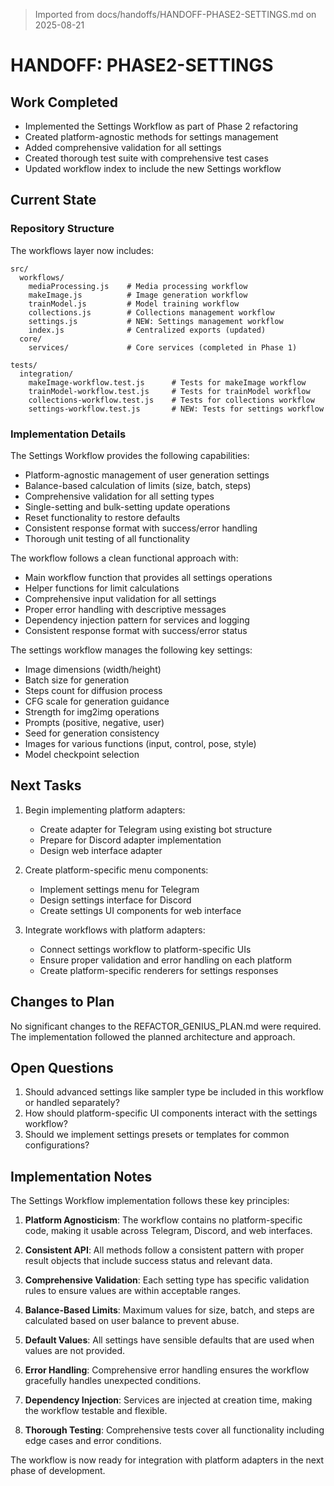 > Imported from docs/handoffs/HANDOFF-PHASE2-SETTINGS.md on 2025-08-21

# HANDOFF: PHASE2-SETTINGS

## Work Completed
- Implemented the Settings Workflow as part of Phase 2 refactoring
- Created platform-agnostic methods for settings management
- Added comprehensive validation for all settings
- Created thorough test suite with comprehensive test cases
- Updated workflow index to include the new Settings workflow

## Current State

### Repository Structure
The workflows layer now includes:

```
src/
  workflows/
    mediaProcessing.js    # Media processing workflow
    makeImage.js          # Image generation workflow
    trainModel.js         # Model training workflow
    collections.js        # Collections management workflow
    settings.js           # NEW: Settings management workflow
    index.js              # Centralized exports (updated)
  core/
    services/             # Core services (completed in Phase 1)

tests/
  integration/
    makeImage-workflow.test.js      # Tests for makeImage workflow
    trainModel-workflow.test.js     # Tests for trainModel workflow
    collections-workflow.test.js    # Tests for collections workflow
    settings-workflow.test.js       # NEW: Tests for settings workflow
```

### Implementation Details

The Settings Workflow provides the following capabilities:
- Platform-agnostic management of user generation settings
- Balance-based calculation of limits (size, batch, steps)
- Comprehensive validation for all setting types
- Single-setting and bulk-setting update operations
- Reset functionality to restore defaults
- Consistent response format with success/error handling
- Thorough unit testing of all functionality

The workflow follows a clean functional approach with:
- Main workflow function that provides all settings operations
- Helper functions for limit calculations
- Comprehensive input validation for all settings
- Proper error handling with descriptive messages
- Dependency injection pattern for services and logging
- Consistent response format with success/error status

The settings workflow manages the following key settings:
- Image dimensions (width/height)
- Batch size for generation
- Steps count for diffusion process
- CFG scale for generation guidance
- Strength for img2img operations
- Prompts (positive, negative, user)
- Seed for generation consistency
- Images for various functions (input, control, pose, style)
- Model checkpoint selection

## Next Tasks
1. Begin implementing platform adapters:
   - Create adapter for Telegram using existing bot structure
   - Prepare for Discord adapter implementation
   - Design web interface adapter

2. Create platform-specific menu components:
   - Implement settings menu for Telegram
   - Design settings interface for Discord
   - Create settings UI components for web interface

3. Integrate workflows with platform adapters:
   - Connect settings workflow to platform-specific UIs
   - Ensure proper validation and error handling on each platform
   - Create platform-specific renderers for settings responses

## Changes to Plan
No significant changes to the REFACTOR_GENIUS_PLAN.md were required. The implementation followed the planned architecture and approach.

## Open Questions
1. Should advanced settings like sampler type be included in this workflow or handled separately?
2. How should platform-specific UI components interact with the settings workflow?
3. Should we implement settings presets or templates for common configurations?

## Implementation Notes
The Settings Workflow implementation follows these key principles:

1. **Platform Agnosticism**: The workflow contains no platform-specific code, making it usable across Telegram, Discord, and web interfaces.

2. **Consistent API**: All methods follow a consistent pattern with proper result objects that include success status and relevant data.

3. **Comprehensive Validation**: Each setting type has specific validation rules to ensure values are within acceptable ranges.

4. **Balance-Based Limits**: Maximum values for size, batch, and steps are calculated based on user balance to prevent abuse.

5. **Default Values**: All settings have sensible defaults that are used when values are not provided.

6. **Error Handling**: Comprehensive error handling ensures the workflow gracefully handles unexpected conditions.

7. **Dependency Injection**: Services are injected at creation time, making the workflow testable and flexible.

8. **Thorough Testing**: Comprehensive tests cover all functionality including edge cases and error conditions.

The workflow is now ready for integration with platform adapters in the next phase of development. 